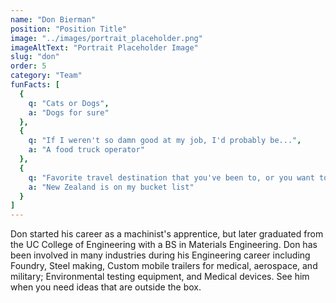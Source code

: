 ```yaml
---
name: "Don Bierman"
position: "Position Title"
image: "../images/portrait_placeholder.png"
imageAltText: "Portrait Placeholder Image"
slug: "don"
order: 5
category: "Team"
funFacts: [
  {
    q: "Cats or Dogs",
    a: "Dogs for sure"
  },
  {
    q: "If I weren't so damn good at my job, I'd probably be...",
    a: "A food truck operator"
  },
  {
    q: "Favorite travel destination that you've been to, or you want to go?",
    a: "New Zealand is on my bucket list"
  }
]
---
```


Don started his career as a machinist's apprentice, but later graduated from the UC College of Engineering with a BS in Materials Engineering. Don has been involved in many industries during his Engineering career including Foundry, Steel making, Custom mobile trailers for medical, aerospace, and military; Environmental testing equipment, and Medical devices. See him when you need ideas that are outside the box.